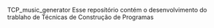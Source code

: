 TCP_music_generator
Esse reposítório contém o desenvolvimento do trablaho de Técnicas de Construção de Programas